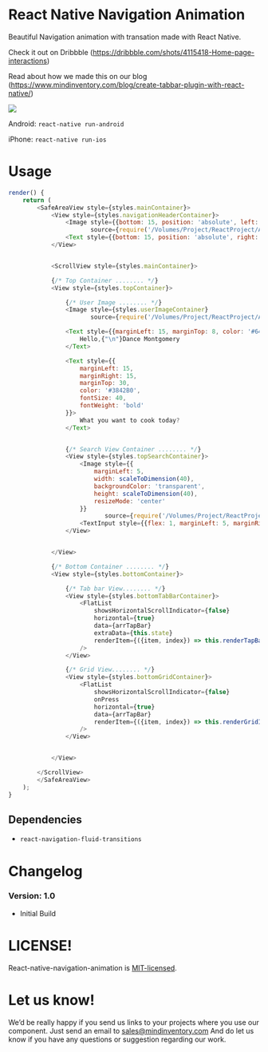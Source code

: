 # React Native Navigation Animation

Beautiful Navigation animation with transation made with React Native.

Check it out on Dribbble (https://dribbble.com/shots/4115418-Home-page-interactions)

Read about how we made this on our blog (https://www.mindinventory.com/blog/create-tabbar-plugin-with-react-native/)

<img src="https://cdn.dribbble.com/users/1233499/screenshots/4115418/iphone_x6.gif" >



Android: `react-native run-android`

iPhone: `react-native run-ios`


# Usage

```js
render() {
    return (
        <SafeAreaView style={styles.mainContainer}>
            <View style={styles.navigationHeaderContainer}>
                <Image style={{bottom: 15, position: 'absolute', left: 15,height:20,width:20,}}
                       source={require('/Volumes/Project/ReactProject/AnimationDemo/Images/ic_menu.png')}/>
                <Text style={{bottom: 15, position: 'absolute', right: 15,color: '#3842B0',}}>+ Create</Text>
            </View>


            <ScrollView style={styles.mainContainer}>

            {/* Top Container ........ */}
            <View style={styles.topContainer}>

                {/* User Image ........ */}
                <Image style={styles.userImageContainer}
                       source={require('/Volumes/Project/ReactProject/AnimationDemo/Images/maxresdefault.jpg')}/>

                <Text style={{marginLeft: 15, marginTop: 8, color: '#6471F4'}}>
                    Hello,{"\n"}Dance Montgomery
                </Text>

                <Text style={{
                    marginLeft: 15,
                    marginRight: 15,
                    marginTop: 30,
                    color: '#3842B0',
                    fontSize: 40,
                    fontWeight: 'bold'
                }}>
                    What you want to cook today?
                </Text>


                {/* Search View Container ........ */}
                <View style={styles.topSearchContainer}>
                    <Image style={{
                        marginLeft: 5,
                        width: scaleToDimension(40),
                        backgroundColor: 'transparent',
                        height: scaleToDimension(40),
                        resizeMode: 'center'
                    }}
                           source={require('/Volumes/Project/ReactProject/AnimationDemo/Images/magnifying-glass-icon.png')}/>
                    <TextInput style={{flex: 1, marginLeft: 5, marginRight: 10, color : "#3842B0"}} placeholder={'Search'} placeholderTextColor='#3842B0' />
                </View>


            </View>

            {/* Bottom Container ........ */}
            <View style={styles.bottomContainer}>

                {/* Tab bar View........ */}
                <View style={styles.bottomTabBarContainer}>
                    <FlatList
                        showsHorizontalScrollIndicator={false}
                        horizontal={true}
                        data={arrTapBar}
                        extraData={this.state}
                        renderItem={({item, index}) => this.renderTapBarItem(item, index)}
                    />
                </View>

                {/* Grid View........ */}
                <View style={styles.bottomGridContainer}>
                    <FlatList
                        showsHorizontalScrollIndicator={false}
                        onPress
                        horizontal={true}
                        data={arrTapBar}
                        renderItem={({item, index}) => this.renderGridItem(item, index)}
                    />
                </View>


            </View>

        </ScrollView>
        </SafeAreaView>
    );
}
```


## Dependencies

* `react-navigation-fluid-transitions`


# Changelog

### Version: 1.0

  * Initial Build



# LICENSE!

React-native-navigation-animation is [MIT-licensed](https://github.com/Mindinventory/react-native-navigation-animation/blob/master/LICENSE).

# Let us know!
We’d be really happy if you send us links to your projects where you use our component. Just send an email to sales@mindinventory.com And do let us know if you have any questions or suggestion regarding our work.
